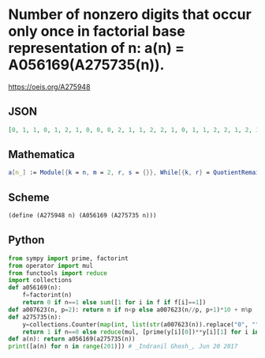 # Number of nonzero digits that occur only once in factorial base representation of n: a\(n\) \= A056169\(A275735\(n\)\)\.
https://oeis.org/A275948
## JSON
```JSON
[0, 1, 1, 0, 1, 2, 1, 0, 0, 0, 2, 1, 1, 2, 2, 1, 0, 1, 1, 2, 2, 1, 2, 3, 1, 0, 0, 0, 2, 1, 0, 0, 0, 0, 1, 1, 2, 1, 1, 1, 1, 0, 2, 1, 1, 1, 3, 2, 1, 2, 2, 1, 0, 1, 2, 1, 1, 1, 1, 0, 0, 1, 1, 0, 0, 1, 2, 3, 3, 2, 1, 2, 1, 2, 2, 1, 2, 3, 2, 1, 1, 1, 3, 2, 2, 3, 3, 2, 1, 2, 0, 1, 1, 0, 1, 2, 1, 2, 2, 1, 2, 3, 2, 1, 1, 1, 3, 2, 2, 3, 3, 2, 1, 2, 2, 3, 3, 2, 3, 4, 1]
```
## Mathematica
```Mathematica
a[n_] := Module[{k = n, m = 2, r, s = {}}, While[{k, r} = QuotientRemainder[k, m]; k != 0|| r != 0, AppendTo[s, r]; m++]; Count[Tally[Select[s, # > 0 &]][[;;,2]], 1]]; Array[a, 100, 0] (* _Amiram Eldar_, Feb 07 2024 *)
```
## Scheme
```Scheme
(define (A275948 n) (A056169 (A275735 n)))
```
## Python
```Python
from sympy import prime, factorint
from operator import mul
from functools import reduce
import collections
def a056169(n):
    f=factorint(n)
    return 0 if n==1 else sum([1 for i in f if f[i]==1])
def a007623(n, p=2): return n if n<p else a007623(n//p, p+1)*10 + n%p
def a275735(n):
    y=collections.Counter(map(int, list(str(a007623(n)).replace("0", "")))).most_common()
    return 1 if n==0 else reduce(mul, [prime(y[i][0])**y[i][1] for i in range(len(y))])
def a(n): return a056169(a275735(n))
print([a(n) for n in range(201)]) # _Indranil Ghosh_, Jun 20 2017
```
